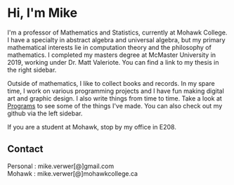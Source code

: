 # Hi, I'm Mike

I'm a professor of Mathematics and Statistics, currently at Mohawk College.  I have a specialty in abstract algebra and universal algebra, but my primary mathematical interests lie in computation theory and the philosophy of mathematics. I completed my masters degree at McMaster University in 2019, working under Dr. Matt Valeriote.  You can find a link to my thesis in the right sidebar.

Outside of mathematics, I like to collect books and records. In my spare time, I work on various programming projects and I have fun making digital art and graphic design.  I also write things from time to time.  Take a look at [Programs](/programs/programs_home.html) to see some of the things I've made. You can also check out my github via the left sidebar.

If you are a student at Mohawk, stop by my office in E208.

## Contact

Personal : mike.verwer[@]gmail.com  
Mohawk  : mike.verwer[@]mohawkcollege.ca
